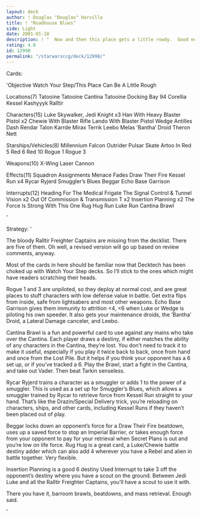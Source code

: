 ```yaml
---
layout: deck
author: ! Douglas "Douglas" Harvilla
title: ! "Roadhouse Blues"
side: Light
date: 2001-01-18
description: ! "  Now and then this place gets a little rowdy.  Good news is, you’re more than prepared for a fight."
rating: 4.0
id: 12998
permalink: "/starwarsccg/deck/12998/"
---
```

Cards: 

'Objective
Watch Your Step/This Place Can Be A Little Rough

Locations(7)
Tatooine
Tatooine Cantina
Tatooine Docking Bay 94
Corellia
Kessel
Kashyyyk
Ralltir

Characters(15)
Luke Skywalker, Jedi Knight x3
Han With Heavy Blaster Pistol x2
Chewie With Blaster Rifle
Lando With Blaster Pistol
Wedge Antilles
Dash Rendar
Talon Karrde
Mirax Terrik
Leebo
Melas
’Bantha’ Droid
Theron Nett

Starships/Vehicles(8)
Millennium Falcon
Outrider
Pulsar Skate
Artoo In Red 5
Red 6
Red 10
Rogue 1
Rogue 3

Weapons(10)
X-Wing Laser Cannon

Effects(11)
Squadron Assignments
Menace Fades
Draw Their Fire
Kessel Run x4
Rycar Ryjerd
Smuggler’s Blues
Beggar
Echo Base Garrison

Interrupts(12)
Heading For The Medical Frigate
The Signal
Control & Tunnel Vision x2
Out Of Commission & Transmission T x2
Insertion Planning x2
The Force Is Strong With This One
Rug Hug
Run Luke Run
Cantina Brawl

'

Strategy: '

  The bloody Ralltir Freighter Captains are missing from the decklist.  There are five of them.  Oh well, a revised version will go up based on review comments, anyway.

  Most of the cards in here should be familiar now that Decktech has been choked up with Watch Your Step decks.  So I’ll stick to the ones which might have readers scratching their heads.

  Rogue 1 and 3 are unpiloted, so they deploy at normal cost, and are great places to stuff characters with low defense value in battle.  Get extra flips from inside, safe from lightsabers and most other weapons.  Echo Base Garrison gives them immunity to attrition <4, <6 when Luke or Wedge is piloting his own speeder.  It also gets your maintenance droids, the ’Bantha’ Droid, a Lateral Damage canceler, and Leebo.

  Cantina Brawl is a fun and powerful card to use against any mains who take over the Cantina.	Each player draws a destiny, if either matches the ability of any characters in the Cantina, they’re lost.  You don’t need to track it to make it useful, especially if you play it twice back to back, once from hand and once from the Lost Pile.  But it helps if you think your opponent has a 6 set up, or if you’ve tracked a 6.  Play the Brawl, start a fight in the Cantina, and take out Vader.  Then beat Tarkin senseless.

  Rycar Ryjerd trains a character as a smuggler or adds 1 to the power of a smuggler.  This is used as a set up for Smuggler’s Blues, which allows a smuggler trained by Rycar to retrieve force from Kessel Run straight to your hand.  That’s like the Drazin/Special Delivery trick, you’re reloading on characters, ships, and other cards, including Kessel Runs if they haven’t been placed out of play.

  Beggar locks down an opponent’s force for a Draw Their Fire beatdown, uses up a saved force to stop an Imperial Barrier, or takes enough force from your opponent to pay for your retrieval when Secret Plans is out and you’re low on life force.  Rug Hug is a great card, a Luke/Chewie battle destiny adder which can also add 4 wherever you have a Rebel and alien in battle together.  Very flexible.

  Insertion Planning is a good 6 destiny Used Interrupt to take 3 off the opponent’s destiny where you have a scout on the ground.  Between Jedi Luke and all the Ralltir Freighter Captains, you’ll have a scout to use it with.

  There you have it, barroom brawls, beatdowns, and mass retrieval.  Enough said.

'
